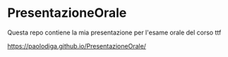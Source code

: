 # PresentazioneOrale

Questa repo contiene la mia presentazione per l'esame orale del corso ttf

https://paolodiga.github.io/PresentazioneOrale/
